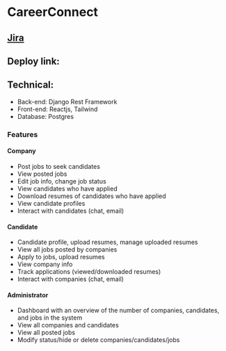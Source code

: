 # CareerConnect
## [Jira](https://careerconnect.atlassian.net/jira/software/projects/KAN/boards/1?atlOrigin=eyJpIjoiNTgwMjI1MDQyNDlmNDZlNmFkNzE2MWMzYmE3NWJkY2IiLCJwIjoiaiJ9)  
## Deploy link: 
## Technical:
- Back-end: Django Rest Framework
- Front-end: Reactjs, Tailwind
- Database: Postgres
### Features
#### Company
- Post jobs to seek candidates
- View posted jobs
- Edit job info, change job status
- View candidates who have applied
- Download resumes of candidates who have applied
- View candidate profiles
- Interact with candidates (chat, email)

#### Candidate
- Candidate profile, upload resumes, manage uploaded resumes
- View all jobs posted by companies
- Apply to jobs, upload resumes
- View company info
- Track applications (viewed/downloaded resumes)
- Interact with companies (chat, email)

#### Administrator
- Dashboard with an overview of the number of companies, candidates, and jobs in the system
- View all companies and candidates
- View all posted jobs
- Modify status/hide or delete companies/candidates/jobs  

